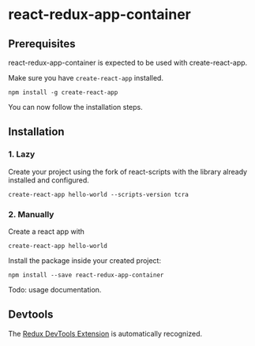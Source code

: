 react-redux-app-container
=========================

## Prerequisites

react-redux-app-container is expected to be used with create-react-app.

Make sure you have `create-react-app` installed.
```
npm install -g create-react-app
```

You can now follow the installation steps.

## Installation

### 1. Lazy
Create your project using the fork of react-scripts with the library already installed and configured.
```
create-react-app hello-world --scripts-version tcra
```

### 2. Manually
Create a react app with
```
create-react-app hello-world
```

Install the package inside your created project:
```
npm install --save react-redux-app-container
```

Todo: usage documentation.

## Devtools

The [Redux DevTools Extension](https://github.com/zalmoxisus/redux-devtools-extension) is automatically recognized.
